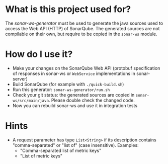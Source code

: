# What is this project used for?

The *sonar-ws-generator* must be used to generate the java sources used to access the Web API (HTTP) of SonarQube.
The generated sources are not compilable on their own, but require to be copied in the `sonar-ws` module.

# How do I use it?

* Make your changes on the SonarQube Web API (protobuf specification of responses in sonar-ws or `WebService` implementations in sonar-server)
* Build SonarQube (for example with `./quick-build.sh`)
* Run this generator: `sonar-ws-generator/run.sh`
* Check your git status: the generated sources are copied in `sonar-ws/src/main/java`. Please double check the changed code.
* Now you can rebuild sonar-ws and use it in integration tests

# Hints
* A request parameter has type `List<String>` if its description contains "comma-separated" or "list of" (case insensitive). Examples:
  * "Comma-separated list of metric keys"
  * "List of metric keys"
